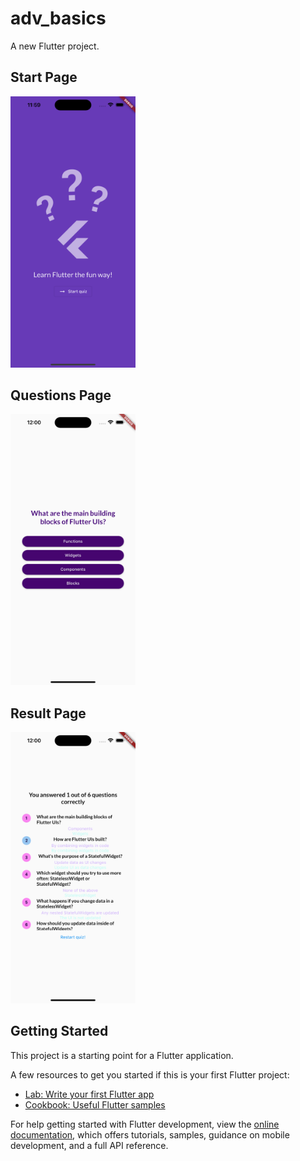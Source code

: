# adv_basics

A new Flutter project.

## Start Page

<img src="https://github.com/plux96/flutter-simple-quiz-app/blob/main/assets/start_page.png" alt="drawing" width="200"/>

## Questions Page

<img src="https://github.com/plux96/flutter-simple-quiz-app/blob/main/assets/quiz_app.png" alt="drawing" width="200"/>

## Result Page

<img src="https://github.com/plux96/flutter-simple-quiz-app/blob/main/assets/answers.png" alt="drawing" width="200"/>

## Getting Started

This project is a starting point for a Flutter application.

A few resources to get you started if this is your first Flutter project:

- [Lab: Write your first Flutter app](https://docs.flutter.dev/get-started/codelab)
- [Cookbook: Useful Flutter samples](https://docs.flutter.dev/cookbook)

For help getting started with Flutter development, view the
[online documentation](https://docs.flutter.dev/), which offers tutorials,
samples, guidance on mobile development, and a full API reference.
